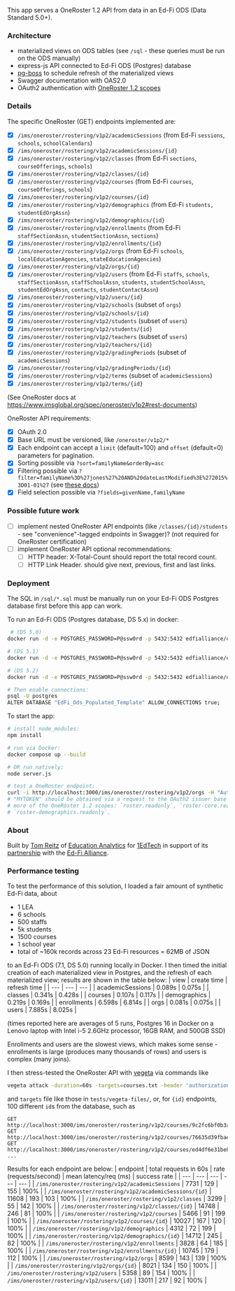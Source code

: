This app serves a OneRoster 1.2 API from data in an Ed-Fi ODS (Data Standard 5.0+).

### Architecture
* materialized views on ODS tables (see `/sql` - these queries must be run on the ODS manually)
* express-js API connected to Ed-Fi ODS (Postgres) database
* [pg-boss](https://timgit.github.io/pg-boss/#/./api/scheduling) to schedule refresh of the materialized views
* Swagger documentation with OAS2.0
* OAuth2 authentication with [OneRoster 1.2 scopes](https://www.imsglobal.org/sites/default/files/spec/oneroster/v1p2/rostering-restbinding/OneRosterv1p2RosteringService_RESTBindv1p0.html#OpenAPI_Security)

### Details
The specific OneRoster (GET) endpoints implemented are:
- [x] `/ims/oneroster/rostering/v1p2/academicSessions` (from Ed-Fi `sessions`, `schools`, `schoolCalendars`)
- [x] `/ims/oneroster/rostering/v1p2/academicSessions/{id}`
- [x] `/ims/oneroster/rostering/v1p2/classes` (from Ed-Fi `sections`, `courseOfferings`, `schools`)
- [x] `/ims/oneroster/rostering/v1p2/classes/{id}`
- [x] `/ims/oneroster/rostering/v1p2/courses` (from Ed-Fi `courses`, `courseOfferings`, `schools`)
- [x] `/ims/oneroster/rostering/v1p2/courses/{id}`
- [x] `/ims/oneroster/rostering/v1p2/demographics` (from Ed-Fi `students, studentEdOrgAssn`)
- [x] `/ims/oneroster/rostering/v1p2/demographics/{id}`
- [x] `/ims/oneroster/rostering/v1p2/enrollments` (from Ed-Fi `staffSectionAssn`, `studentSectionAssn`, `sections`)
- [x] `/ims/oneroster/rostering/v1p2/enrollments/{id}`
- [x] `/ims/oneroster/rostering/v1p2/orgs` (from Ed-Fi `schools`, `localEducationAgencies`, `stateEducationAgencies`)
- [x] `/ims/oneroster/rostering/v1p2/orgs/{id}`
- [x] `/ims/oneroster/rostering/v1p2/users` (from Ed-Fi `staffs`, `schools`, `staffSectionAssn`, `staffSchoolAssn`, `students`, `studentSchoolAssn`, `studentEdOrgAssn`, `contacts`, `studentContactAssn`)
- [x] `/ims/oneroster/rostering/v1p2/users/{id}`
- [x] `/ims/oneroster/rostering/v1p2/schools` (subset of `orgs`)
- [x] `/ims/oneroster/rostering/v1p2/schools/{id}`
- [x] `/ims/oneroster/rostering/v1p2/students` (subset of `users`)
- [x] `/ims/oneroster/rostering/v1p2/students/{id}`
- [x] `/ims/oneroster/rostering/v1p2/teachers` (subset of `users`)
- [x] `/ims/oneroster/rostering/v1p2/teachers/{id}`
- [x] `/ims/oneroster/rostering/v1p2/gradingPeriods` (subset of `academicSessions`)
- [x] `/ims/oneroster/rostering/v1p2/gradingPeriods/{id}`
- [x] `/ims/oneroster/rostering/v1p2/terms` (subset of `academicSessions`)
- [x] `/ims/oneroster/rostering/v1p2/terms/{id}`

(See OneRoster docs at  https://www.imsglobal.org/spec/oneroster/v1p2#rest-documents)

OneRoster API requirements:
- [x] OAuth 2.0
- [x] Base URL must be versioned, like `/oneroster/v1p2/*`
- [x] Each endpoint can accept a `limit` (default=100) and `offset` (default=0) parameters for pagination.
- [x] Sorting possible via `?sort=familyName&orderBy=asc`
- [x] Filtering possible via `?filter=familyName%3D%27jones%27%20AND%20dateLastModified%3E%272015%3D01-01%27` (see [these docs](https://www.imsglobal.org/sites/default/files/spec/oneroster/v1p2/rostering-restbinding/OneRosterv1p2RosteringService_RESTBindv1p0.html#Main3p3))
- [x] Field selection possible via `?fields=givenName,familyName`

### Possible future work
- [ ] implement nested OneRoster API endpoints (like `/classes/{id}/students` - see "convenience"-tagged endpoints in Swagger)? (not required for OneRoster certification)
- [ ] implement OneRoster API optional recommendations:
    - [ ] HTTP header: X-Total-Count should report the total record count.
    - [ ] HTTP Link Header. should give next, previous, first and last links.

### Deployment
The SQL in `/sql/*.sql` must be manually run on your Ed-Fi ODS Postgres database first before this app can work.

To run an Ed-Fi ODS (Postgres database, DS 5.x) in docker:
```bash
 # (DS 5.0)
docker run -d -e POSTGRES_PASSWORD=P@ssw0rd -p 5432:5432 edfialliance/ods-api-db-ods-sandbox:7.1

# (DS 5.1)
docker run -d -e POSTGRES_PASSWORD=P@ssw0rd -p 5432:5432 edfialliance/ods-api-db-ods-sandbox:7.2

# (DS 5.2)
docker run -d -e POSTGRES_PASSWORD=P@ssw0rd -p 5432:5432 edfialliance/ods-api-db-ods-sandbox:7.3

# Then enable connections:
psql -U postgres
ALTER DATABASE "EdFi_Ods_Populated_Template" ALLOW_CONNECTIONS true;
```

To start the app:
```bash
# install node_modules:
npm install

# run via Docker:
docker compose up --build

# OR run natively:
node server.js

# test a OneRoster endpoint:
curl -i http://localhost:3000/ims/oneroster/rostering/v1p2/orgs -H "Authorization: Bearer MYTOKEN"
# "MYTOKEN" should be obtained via a request to the OAuth2 issuer base URL and must contain one or
# more of the OneRoster 1.2 scopes: `roster.readonly`, `roster-core.readonly`, and
# `roster-demographics.readonly`.
```

### About
Built by [Tom Reitz](https://github.com/tomreitz) of [Education Analytics](https://www.edanalytics.org/) for [1EdTech](https://www.1edtech.org/) in support of its [partnership](https://www.1edtech.org/about/partners/ed-fi) with the [Ed-Fi Alliance](https://www.ed-fi.org/).

### Performance testing
To test the performance of this solution, I loaded a fair amount of synthetic Ed-Fi data, about
* 1 LEA
* 6 schools
* 500 staffs
* 5k students
* 1500 courses
* 1 school year
* total of ~160k records across 23 Ed-Fi resources = 62MB of JSON

to an Ed-Fi ODS (7.1, DS 5.0) running locally in Docker. I then timed the initial creation of each materialized view in Postgres, and the refresh of each materialized view; results are shown in the table below:
| view | create time | refresh time |
| --- | --- | --- |
| academicSessions | 0.089s | 0.075s |
| classes | 0.341s | 0.428s |
| courses | 0.107s | 0.117s |
| demographics | 0.219s | 0.169s |
| enrollments | 6.598s | 6.814s |
| orgs | 0.081s | 0.075s |
| users | 7.885s | 8.025s |

(times reported here are averages of 5 runs, Postgres 16 in Docker on a Lenovo laptop with Intel i-5 2.6GHz processor, 16GB RAM, and 500GB SSD)

Enrollments and users are the slowest views, which makes some sense - enrollments is large (produces many thousands of rows) and users is complex (many joins).

I then stress-tested the OneRoster API with [vegeta](https://github.com/tsenart/vegeta) via commands like
```bash
vegeta attack -duration=60s -targets=courses.txt -header 'authorization: Bearer [TOKEN_GOES_HERE]]' --rate 0 -max-workers 20 | tee results.bin | vegeta report
```
and `targets` file like those in `tests/vegeta-files/`, or, for `{id}` endpoints, 100 different `id`s from the database, such as
```
GET http://localhost:3000/ims/oneroster/rostering/v1p2/courses/9c2fc6bf0b3a7bff458c715ad9f64f5e
GET http://localhost:3000/ims/oneroster/rostering/v1p2/courses/76635d39fbaed744c5419ed79c503645
GET http://localhost:3000/ims/oneroster/rostering/v1p2/courses/ed4df6e31be884989b127ff6f29f86c2
...
```

Results for each endpoint are below:
| endpoint | total requests in 60s | rate (requests/second) | mean latency/req (ms) | success rate |
| --- | --- | --- | --- | --- |
| `/ims/oneroster/rostering/v1p2/academicSessions` | 7731 | 129 | 155 | 100% |
| `/ims/oneroster/rostering/v1p2/academicSessions/{id}` | 11608 | 193 | 103 | 100% |
| `/ims/oneroster/rostering/v1p2/classes` | 3299 | 55 | 142 | 100% |
| `/ims/oneroster/rostering/v1p2/classes/{id}` | 14748 | 246 | 81 | 100% |
| `/ims/oneroster/rostering/v1p2/courses` | 5466 | 91 | 199 | 100% |
| `/ims/oneroster/rostering/v1p2/courses/{id}` | 10027 | 167 | 120 | 100% |
| `/ims/oneroster/rostering/v1p2/demographics` | 4312 | 72 | 199 | 100% |
| `/ims/oneroster/rostering/v1p2/demographics/{id}` | 14712 | 245 | 82 | 100% |
| `/ims/oneroster/rostering/v1p2/enrollments` | 3828 | 64 | 185 | 100% |
| `/ims/oneroster/rostering/v1p2/enrollments/{id}` | 10745 | 179 | 112 | 100% |
| `/ims/oneroster/rostering/v1p2/orgs` | 8599 | 143 | 139 | 100% |
| `/ims/oneroster/rostering/v1p2/orgs/{id}` | 8021 | 134 | 150 | 100% |
| `/ims/oneroster/rostering/v1p2/users` | 5358 | 89 | 154 | 100% |
| `/ims/oneroster/rostering/v1p2/users/{id}` | 13011 | 217 | 92 | 100% |
